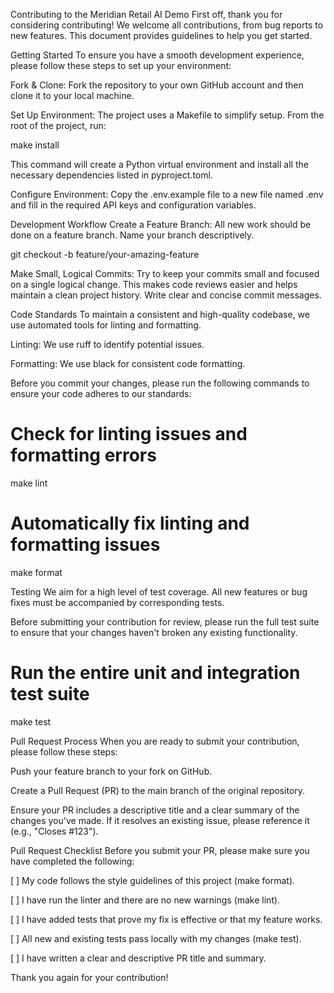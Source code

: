 Contributing to the Meridian Retail AI Demo
First off, thank you for considering contributing! We welcome all contributions, from bug reports to new features. This document provides guidelines to help you get started.

Getting Started
To ensure you have a smooth development experience, please follow these steps to set up your environment:

Fork & Clone: Fork the repository to your own GitHub account and then clone it to your local machine.

Set Up Environment: The project uses a Makefile to simplify setup. From the root of the project, run:

make install

This command will create a Python virtual environment and install all the necessary dependencies listed in pyproject.toml.

Configure Environment: Copy the .env.example file to a new file named .env and fill in the required API keys and configuration variables.

Development Workflow
Create a Feature Branch: All new work should be done on a feature branch. Name your branch descriptively.

git checkout -b feature/your-amazing-feature

Make Small, Logical Commits: Try to keep your commits small and focused on a single logical change. This makes code reviews easier and helps maintain a clean project history. Write clear and concise commit messages.

Code Standards
To maintain a consistent and high-quality codebase, we use automated tools for linting and formatting.

Linting: We use ruff to identify potential issues.

Formatting: We use black for consistent code formatting.

Before you commit your changes, please run the following commands to ensure your code adheres to our standards:

# Check for linting issues and formatting errors
make lint

# Automatically fix linting and formatting issues
make format

Testing
We aim for a high level of test coverage. All new features or bug fixes must be accompanied by corresponding tests.

Before submitting your contribution for review, please run the full test suite to ensure that your changes haven't broken any existing functionality.

# Run the entire unit and integration test suite
make test

Pull Request Process
When you are ready to submit your contribution, please follow these steps:

Push your feature branch to your fork on GitHub.

Create a Pull Request (PR) to the main branch of the original repository.

Ensure your PR includes a descriptive title and a clear summary of the changes you've made. If it resolves an existing issue, please reference it (e.g., "Closes #123").

Pull Request Checklist
Before you submit your PR, please make sure you have completed the following:

[ ] My code follows the style guidelines of this project (make format).

[ ] I have run the linter and there are no new warnings (make lint).

[ ] I have added tests that prove my fix is effective or that my feature works.

[ ] All new and existing tests pass locally with my changes (make test).

[ ] I have written a clear and descriptive PR title and summary.

Thank you again for your contribution!